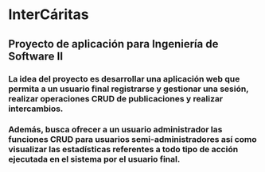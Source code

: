 # InterCáritas

## Proyecto de aplicación para Ingeniería de Software II

### La idea del proyecto es desarrollar una aplicación web que permita a un usuario final registrarse y gestionar una sesión, realizar operaciones CRUD de publicaciones y realizar intercambios.
### Además, busca ofrecer a un usuario administrador las funciones CRUD para usuarios semi-administradores así como visualizar las estadísticas referentes a todo tipo de acción ejecutada en el sistema por el usuario final.
